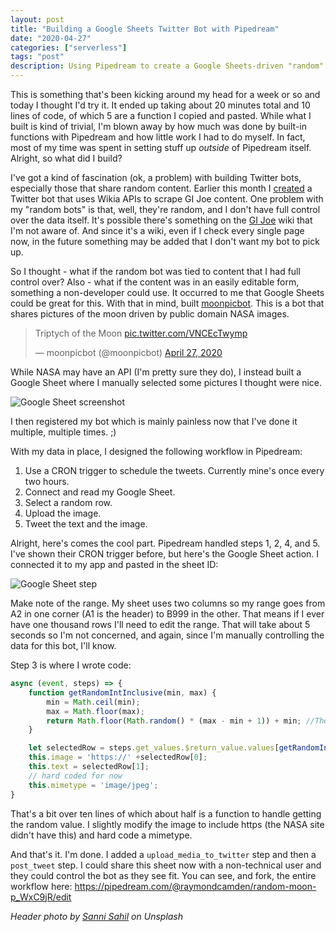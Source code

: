 ```yaml
---
layout: post
title: "Building a Google Sheets Twitter Bot with Pipedream"
date: "2020-04-27"
categories: ["serverless"]
tags: "post"
description: Using Pipedream to create a Google Sheets-driven "random" Twitter Bot
---
```


This is something that's been kicking around my head for a week or so and today I thought I'd try it. It ended up taking about 20 minutes total and 10 lines of code, of which 5 are a function I copied and pasted. While what I built is kind of trivial, I'm blown away by how much was done by built-in functions with Pipedream and how little work I had to do myself. In fact, most of my time was spent in setting stuff up *outside* of Pipedream itself. Alright, so what did I build?

I've got a kind of fascination (ok, a problem) with building Twitter bots, especially those that share random content. Earlier this month I [created](https://www.raymondcamden.com/2020/04/02/building-a-twitter-bot-in-pipedream) a Twitter bot that uses Wikia APIs to scrape GI Joe content. One problem with my "random bots" is that, well, they're random, and I don't have full control over the data itself. It's possible there's something on the [GI Joe](https://gijoe.fandom.com/wiki/Joepedia_-_The_G.I._Joe_Wiki) wiki that I'm not aware of. And since it's a wiki, even if I check every single page now, in the future something may be added that I don't want my bot to pick up.

So I thought - what if the random bot was tied to content that I had full control over? Also - what if the content was in an easily editable form, something a non-developer could use. It occurred to me that Google Sheets could be great for this. With that in mind,  built [moonpicbot](https://twitter.com/moonpicbot). This is a bot that shares pictures of the moon driven by public domain NASA images. 

<blockquote class="twitter-tweet" data-theme="dark"><p lang="en" dir="ltr">Triptych of the Moon <a href="https://t.co/VNCEcTwymp">pic.twitter.com/VNCEcTwymp</a></p>&mdash; moonpicbot (@moonpicbot) <a href="https://twitter.com/moonpicbot/status/1254852860564520960?ref_src=twsrc%5Etfw">April 27, 2020</a></blockquote> <script async src="https://platform.twitter.com/widgets.js" charset="utf-8"></script>

While NASA may have an API (I'm pretty sure they do), I instead built a Google Sheet where I manually selected some pictures I thought were nice.

<p>
<img src="https://static.raymondcamden.com/images/2020/04/moon1.png" alt="Google Sheet screenshot" class="lazyload imgborder imgcenter">
</p>

I then registered my bot which is mainly painless now that I've done it multiple, multiple times. ;)

With my data in place, I designed the following workflow in Pipedream:

1) Use a CRON trigger to schedule the tweets. Currently mine's once every two hours.
2) Connect and read my Google Sheet.
3) Select a random row.
4) Upload the image.
5) Tweet the text and the image.

Alright, here's comes the cool part. Pipedream handled steps 1, 2, 4, and 5. I've shown their CRON trigger before, but here's the Google Sheet action. I connected it to my app and pasted in the sheet ID:

<p>
<img src="https://static.raymondcamden.com/images/2020/04/moon2.png" alt="Google Sheet step" class="lazyload imgborder imgcenter">
</p>

Make note of the range. My sheet uses two columns so my range goes from A2 in one corner (A1 is the header) to B999 in the other. That means if I ever have one thousand rows I'll need to edit the range. That will take about 5 seconds so I'm not concerned, and again, since I'm manually controlling the data for this bot, I'll know.

Step 3 is where I wrote code:

```js
async (event, steps) => {
	function getRandomIntInclusive(min, max) {
		min = Math.ceil(min);
		max = Math.floor(max);
		return Math.floor(Math.random() * (max - min + 1)) + min; //The maximum is inclusive and the minimum is inclusive 
	}

	let selectedRow = steps.get_values.$return_value.values[getRandomIntInclusive(0,steps.get_values.$return_value.values.length-1)];
	this.image = 'https://' +selectedRow[0];
	this.text = selectedRow[1];
	// hard coded for now
	this.mimetype = 'image/jpeg';
}
```

That's a bit over ten lines of which about half is a function to handle getting the random value. I slightly modify the image to include https (the NASA site didn't have this) and hard code a mimetype.

And that's it. I'm done. I added a `upload_media_to_twitter` step and then a `post_tweet` step. I could share this sheet now with a non-technical user and they could control the bot as they see fit. You can see, and fork, the entire workflow here: <https://pipedream.com/@raymondcamden/random-moon-p_WxC9jR/edit>

<i>Header photo by <a href="https://unsplash.com/@sannisahil?utm_source=unsplash&utm_medium=referral&utm_content=creditCopyText">Sanni Sahil</a> on Unsplash</i>